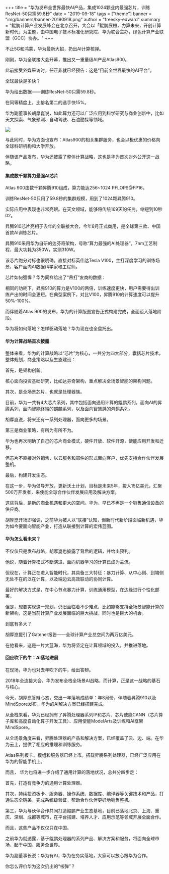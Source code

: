+++
title = "华为发布全世界最快AI产品，集成1024颗业内最强芯片，训练ResNet-50只需59.8秒"
date = "2019-09-18"
tags = ["theme"]
banner = "img/banners/banner-20190918.png"
author = "freesky-edward"
summary = "鲲鹏计算产业发展峰会在北京召开，大会以「鲲鹏展翅，力算未来，开创计算新时代」为主题，由中国电子技术标准化研究院、华为联合主办，绿色计算产业联盟（GCC）协办。"
+++

不止5G和鸿蒙，华为最新大招，扔出AI计算核弹。

刚刚，华为全联接大会开幕，推出又一重量级AI产品Atlas900。

此前接受外媒采访时，任正非就已经预告：这是“目前全世界最快的AI平台”。

全球最快是多快？

华为给出数据——训练ResNet-50只需59.8秒。

在同等精度上，比排名第二的选手快15%。

华为副董事长胡厚崑说，如此算力还可以广泛应用到科学研究与商业创新中，比如天文探索、气象预测、自动驾驶、石油勘探等领域。

![](../../img/banners/banner-20190918.png)

与此同时，华为方面也宣布：Atlas900的相关集群服务，也会以极优惠的价格向全球科研机构和大学开放。

伴随该产品发布，华为还披露了整体计算战略，这也是华为首次对外公开这一战略。

#### 集成数千颗算力最强AI芯片

Atlas 900由数千颗昇腾910组成，算力能达256~1024 PFLOPS@FP16。

训练ResNet-50只用了59.8秒的集群规模，用到了1024颗昇腾910。

实际应用中表现也非常亮眼。在天文领域，能够将传统169天的任务，缩短到10秒02。

昇腾910芯片亮相于去年的全联接大会，今年8月正式商用，是全球第三款、中国首款AI训练芯片。

昇腾910采用华为自研的达芬奇架构，号称“算力最强的AI处理器”，7nm工艺制程，最大功耗为350W，实测310W。

该芯片跑分对标也很明确。直接对标英伟达Tesla V100，主打深度学习的训练场景，客户面向AI数据科学家和工程师。

芯片如何强悍？华为同样给出了“吊打”友商的数据：

相同的功耗下，昇腾910的算力是V100的两倍，训练速度更快，用户需要得出训练产出的时间会更短。在典型案例下，对比V100，昇腾910的计算速度可以提升50%-100%。

而伴随着Atlas 900的发布，华为的计算版图宣告正式构建完成，全面迈入落地阶段。

华为将如何落地？怎样驱动落地？华为现在也全盘托出。

#### 华为计算战略首次披露

整体来看，华为的计算战略以“芯片”为核心，一共分为四大部分，囊括芯片技术，整体规划，商业策略以及生态建设：

首先，是架构创新。

核心面向投资基础研究，比如达芬奇架构，重点解决全场景智能的架构问题。

其次，是全场景芯片，也就是处理器族。

目前，华为一共有4大芯片系列，其中包括面向通用计算的鲲鹏系列，面向AI的昇腾系列，面向智能终端的麒麟系列，以及面向智慧屏的鸿鹄系列。

胡厚崑说，将来还有一系列处理器，面向更多的场景。

第三是商业策略，有所为有所不为。

华为也再次明确了自己的芯片商业模式，硬件开放、软件开源，使能应用开发和迁移。

但芯片不直接对外销售，以云服务和部件的形式面向客户，优先支持合作伙伴发展整机。

最后，构建开发生态。

在这一步，华为倡导开放，更新沃土计划，目标是未来5年，投入15亿美元，汇聚500万开发者，来使能全球合作伙伴发展应用及解决方案。

这些背后，是新的商业机遇和更大的空间。华为，早已不再是一个销售通信设备的供应商。

胡厚崑开场即强调，之前华为被人以“联接”认知，但新时代新阶段面临新机遇，华为如今要面向智能产业，打造从联接到计算的宏伟蓝图。

#### 华为怎么看未来？

不仅仅只是发布战略，胡厚崑也披露了背后的逻辑，并给出预判。

他说，随着计算模式不断演进，面向机器学习的计算已成为主流。

但现在，计算正在进入智能时代，其具备三大特征：暴力计算、从中心侧、到端侧无处不在的泛在计算，以及端边云高效联动的协同计算。

最好的解决方式是，在中心节点暴力计算，训练通用模型，在边缘进行个性化部署。

但是，想要实现这一规划，仍旧面临着不少难点，比如能够支持全场景智能计算的新架构，这是当前计算产业发展面临的巨大挑战，同时也是巨大的机会。

到底有多大？

胡厚崑援引了Gatener报告——全球计算产业总空间为两万亿美元。

在他看来，这是一片大蓝海，华为将坚定在计算领域的投入，并推进落地。

#### 回应吹下的牛：AI落地进展

在现场，华为也对去年吹下的牛，给出答辩。

2018年全连接大会，华为发布全栈全场景AI战略，而计算，正是这一战略的基石与核心。

今天，胡厚崑答辩心态，交出一年落地成绩单：年8月份，伴随着昇腾910以及MindSpore发布，华为的AI解决方案已经搭建完成。

从全栈来看，华为已经拥有了昇腾处理器系列IP和芯片、芯片使能CANN（芯片算子库和高度自动化算子开发工具）、应用使能ModelArts及训练和AI框架MindSpore。

从全场景角度来看，昇腾处理器的产品和解决方案，已经覆盖了云、边、端。在华为云上，提供了相应的推理和训练服务。

Atlas系列板卡、模组和服务器已经上市。搭载昇腾系列处理器，已经广泛应用在华为的智能手机上。

而且， 华为也将进一步介绍了通用计算的落地状况，总共分四步走：

首先，打造有竞争力的通用计算处理器。

其次，持续投资板卡、服务器、操作系统、数据库、编译器等关键技术和产品，打通生态全链条，完成系统级验证，帮助合作伙伴更好地销售整机。

第三，华为与伙伴合作共同打造鲲鹏产业生态基地，目前已落地北京、上海、重庆、深圳、成都等城市，在平台搭建、培养人才、应用示范等领域开展全面合作。

而且，这些产品不仅仅只在中国。

之前华为就透露，基于鲲鹏处理器的系列产品、解决方案和服务，将面向全球市场，起于中国，服务全世界。

华为副董事长说：华为有AI，华为在务实落地，大家可以放心跟华为合作。

你怎么评价华为这次扔出的“核弹”？
